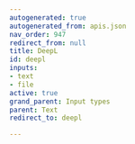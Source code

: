 ```yaml
---
autogenerated: true
autogenerated_from: apis.json
nav_order: 947
redirect_from: null
title: DeepL
id: deepl
inputs:
- text
- file
active: true
grand_parent: Input types
parent: Text
redirect_to: deepl

---
```


